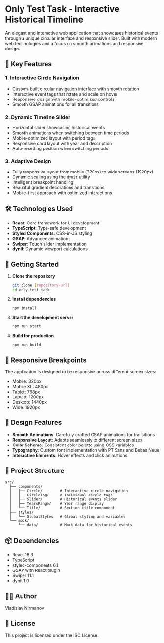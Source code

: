 # Only Test Task - Interactive Historical Timeline

An elegant and interactive web application that showcases historical events through a unique circular interface and responsive slider. Built with modern web technologies and a focus on smooth animations and responsive design.

## 🌟 Key Features

### 1. Interactive Circle Navigation

- Custom-built circular navigation interface with smooth rotation
- Interactive event tags that rotate and scale on hover
- Responsive design with mobile-optimized controls
- Smooth GSAP animations for all transitions

### 2. Dynamic Timeline Slider

- Horizontal slider showcasing historical events
- Smooth animations when switching between time periods
- Mobile-optimized layout with period tags
- Responsive card layout with year and description
- Auto-resetting position when switching periods

### 3. Adaptive Design

- Fully responsive layout from mobile (320px) to wide screens (1920px)
- Dynamic scaling using the `dynit` utility
- Intelligent breakpoint handling
- Beautiful gradient decorations and transitions
- Mobile-first approach with optimized interactions

## 🛠 Technologies Used

- **React**: Core framework for UI development
- **TypeScript**: Type-safe development
- **Styled Components**: CSS-in-JS styling
- **GSAP**: Advanced animations
- **Swiper**: Touch slider implementation
- **dynit**: Dynamic viewport calculations

## 🚀 Getting Started

1. **Clone the repository**

   ```bash
   git clone [repository-url]
   cd only-test-task
   ```

2. **Install dependencies**

   ```bash
   npm install
   ```

3. **Start the development server**

   ```bash
   npm run start
   ```

4. **Build for production**

   ```bash
   npm run build
   ```

## 📱 Responsive Breakpoints

The application is designed to be responsive across different screen sizes:

- Mobile: 320px
- Mobile XL: 480px
- Tablet: 768px
- Laptop: 1200px
- Desktop: 1440px
- Wide: 1920px

## 🎨 Design Features

- **Smooth Animations**: Carefully crafted GSAP animations for transitions
- **Responsive Layout**: Adapts seamlessly to different screen sizes
- **Color Scheme**: Consistent color palette using CSS variables
- **Typography**: Custom font implementation with PT Sans and Bebas Neue
- **Interactive Elements**: Hover effects and click animations

## 🔧 Project Structure

```
src/
  ├── components/
  │   ├── Circle/        # Interactive circle navigation
  │   ├── CircleTag/     # Individual circle tags
  │   ├── Slider/        # Historical events slider
  │   ├── YearsRange/    # Year range display
  │   └── Title/         # Section title component
  ├── styles/
  │   └── GlobalStyles   # Global styling and variables
  └── mock/
      └── data/          # Mock data for historical events
```

## 📦 Dependencies

- React 18.3
- TypeScript
- styled-components 6.1
- GSAP with React plugin
- Swiper 11.1
- dynit 1.0

## 👨‍💻 Author

Vladislav Nirmanov

## 📝 License

This project is licensed under the ISC License.
